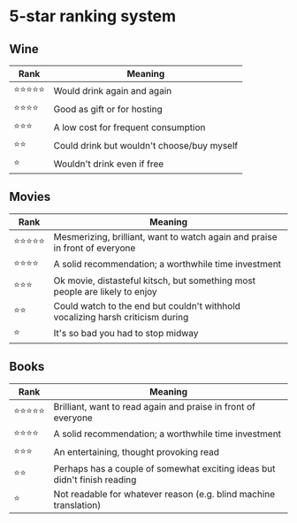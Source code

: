 # 5-star ranking system

## Wine

| Rank  | Meaning                                    |
|-------|--------------------------------------------|
| ⭐⭐⭐⭐⭐ | Would drink again and again                |
| ⭐⭐⭐⭐  | Good as gift or for hosting                |
| ⭐⭐⭐   | A low cost for frequent consumption        |
| ⭐⭐    | Could drink but wouldn't choose/buy myself |
| ⭐     | Wouldn't drink even if free                |


## Movies

| Rank  | Meaning                                                                        |
|-------|--------------------------------------------------------------------------------|
| ⭐⭐⭐⭐⭐ | Mesmerizing, brilliant, want to watch again and praise in front of everyone    |
| ⭐⭐⭐⭐  | A solid recommendation; a worthwhile time investment     |
| ⭐⭐⭐   | Ok movie, distasteful kitsch, but something most people are likely to enjoy    |
| ⭐⭐    | Could watch to the end but couldn't withhold vocalizing harsh criticism during |
| ⭐     | It's so bad you had to stop midway                                             |

## Books

| Rank  | Meaning                                                                    |
| ----- | -------------------------------------------------------------------------- |
| ⭐⭐⭐⭐⭐ | Brilliant, want to read again and praise in front of everyone              |
| ⭐⭐⭐⭐  | A solid recommendation; a worthwhile time investment |
| ⭐⭐⭐   | An entertaining, thought provoking read                                    |
| ⭐⭐    | Perhaps has a couple of somewhat exciting ideas but didn't finish reading  |
| ⭐     | Not readable for whatever reason (e.g. blind machine translation)          |
